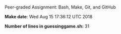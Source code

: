 Peer-graded Assignment: Bash, Make, Git, and GitHub

**Make date**: Wed Aug 15 17:36:12 UTC 2018

**Number of lines in guessinggame.sh:** 31
